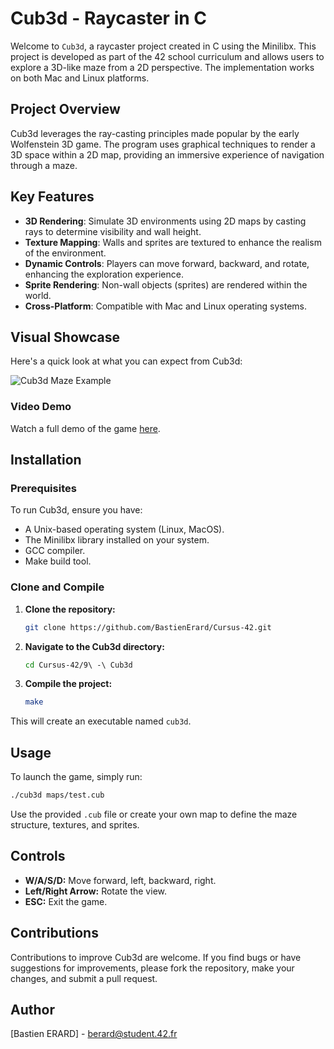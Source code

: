# Cub3d - Raycaster in C

Welcome to `Cub3d`, a raycaster project created in C using the Minilibx. This project is developed as part of the 42 school curriculum and allows users to explore a 3D-like maze from a 2D perspective. The implementation works on both Mac and Linux platforms.

## Project Overview

Cub3d leverages the ray-casting principles made popular by the early Wolfenstein 3D game. The program uses graphical techniques to render a 3D space within a 2D map, providing an immersive experience of navigation through a maze.

## Key Features

- **3D Rendering**: Simulate 3D environments using 2D maps by casting rays to determine visibility and wall height.
- **Texture Mapping**: Walls and sprites are textured to enhance the realism of the environment.
- **Dynamic Controls**: Players can move forward, backward, and rotate, enhancing the exploration experience.
- **Sprite Rendering**: Non-wall objects (sprites) are rendered within the world.
- **Cross-Platform**: Compatible with Mac and Linux operating systems.

## Visual Showcase

Here's a quick look at what you can expect from Cub3d:

![Cub3d Maze Example](https://github.com/thfavre/cub3d/assets/67341005/35fff3aa-b741-43a3-b95c-58c5da4db992)

### Video Demo

Watch a full demo of the game [here](https://github.com/thfavre/cub3d/assets/67341005/5c3f44d8-3b36-4238-b950-8b917bff09a5).

## Installation

### Prerequisites

To run Cub3d, ensure you have:
- A Unix-based operating system (Linux, MacOS).
- The Minilibx library installed on your system.
- GCC compiler.
- Make build tool.

### Clone and Compile

1. **Clone the repository:**

   ```bash
   git clone https://github.com/BastienErard/Cursus-42.git
   ```

2. **Navigate to the Cub3d directory:**

   ```bash
   cd Cursus-42/9\ -\ Cub3d
   ```

3. **Compile the project:**

   ```bash
   make
   ```

This will create an executable named `cub3d`.

## Usage

To launch the game, simply run:

   ```bash
   ./cub3d maps/test.cub
   ```

Use the provided `.cub` file or create your own map to define the maze structure, textures, and sprites.

## Controls

- **W/A/S/D:** Move forward, left, backward, right.
- **Left/Right Arrow:** Rotate the view.
- **ESC:** Exit the game.

## Contributions
Contributions to improve Cub3d are welcome. If you find bugs or have suggestions for improvements, please fork the repository, make your changes, and submit a pull request.

## Author
[Bastien ERARD] - berard@student.42.fr
